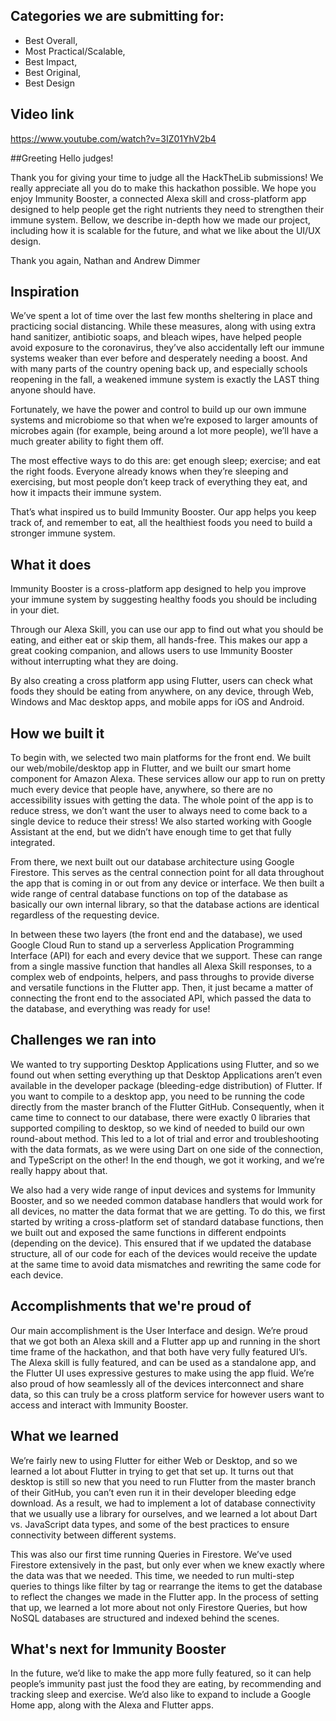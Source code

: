 ## Categories we are submitting for:

- Best Overall,
- Most Practical/Scalable,
- Best Impact,
- Best Original,
- Best Design

## Video link

https://www.youtube.com/watch?v=3IZ01YhV2b4

##Greeting
Hello judges!

Thank you for giving your time to judge all the HackTheLib submissions! We really appreciate all you do to make this hackathon possible. We hope you enjoy Immunity Booster, a connected Alexa skill and cross-platform app designed to help people get the right nutrients they need to strengthen their immune system. Bellow, we describe in-depth how we made our project, including how it is scalable for the future, and what we like about the UI/UX design.

Thank you again,
Nathan and Andrew Dimmer

## Inspiration

We’ve spent a lot of time over the last few months sheltering in place and practicing social distancing. While these measures, along with using extra hand sanitizer, antibiotic soaps, and bleach wipes, have helped people avoid exposure to the coronavirus, they’ve also accidentally left our immune systems weaker than ever before and desperately needing a boost. And with many parts of the country opening back up, and especially schools reopening in the fall, a weakened immune system is exactly the LAST thing anyone should have.

Fortunately, we have the power and control to build up our own immune systems and microbiome so that when we’re exposed to larger amounts of microbes again (for example, being around a lot more people), we’ll have a much greater ability to fight them off.

The most effective ways to do this are: get enough sleep; exercise; and eat the right foods. Everyone already knows when they’re sleeping and exercising, but most people don’t keep track of everything they eat, and how it impacts their immune system.

That’s what inspired us to build Immunity Booster. Our app helps you keep track of, and remember to eat, all the healthiest foods you need to build a stronger immune system.

## What it does

Immunity Booster is a cross-platform app designed to help you improve your immune system by suggesting healthy foods you should be including in your diet.

Through our Alexa Skill, you can use our app to find out what you should be eating, and either eat or skip them, all hands-free. This makes our app a great cooking companion, and allows users to use Immunity Booster without interrupting what they are doing.

By also creating a cross platform app using Flutter, users can check what foods they should be eating from anywhere, on any device, through Web, Windows and Mac desktop apps, and mobile apps for iOS and Android.

## How we built it

To begin with, we selected two main platforms for the front end. We built our web/mobile/desktop app in Flutter, and we built our smart home component for Amazon Alexa. These services allow our app to run on pretty much every device that people have, anywhere, so there are no accessibility issues with getting the data. The whole point of the app is to reduce stress, we don’t want the user to always need to come back to a single device to reduce their stress! We also started working with Google Assistant at the end, but we didn’t have enough time to get that fully integrated.

From there, we next built out our database architecture using Google Firestore. This serves as the central connection point for all data throughout the app that is coming in or out from any device or interface. We then built a wide range of central database functions on top of the database as basically our own internal library, so that the database actions are identical regardless of the requesting device.

In between these two layers (the front end and the database), we used Google Cloud Run to stand up a serverless Application Programming Interface (API) for each and every device that we support. These can range from a single massive function that handles all Alexa Skill responses, to a complex web of endpoints, helpers, and pass throughs to provide diverse and versatile functions in the Flutter app. Then, it just became a matter of connecting the front end to the associated API, which passed the data to the database, and everything was ready for use!

## Challenges we ran into

We wanted to try supporting Desktop Applications using Flutter, and so we found out when setting everything up that Desktop Applications aren’t even available in the developer package (bleeding-edge distribution) of Flutter. If you want to compile to a desktop app, you need to be running the code directly from the master branch of the Flutter GitHub. Consequently, when it came time to connect to our database, there were exactly 0 libraries that supported compiling to desktop, so we kind of needed to build our own round-about method. This led to a lot of trial and error and troubleshooting with the data formats, as we were using Dart on one side of the connection, and TypeScript on the other! In the end though, we got it working, and we’re really happy about that.

We also had a very wide range of input devices and systems for Immunity Booster, and so we needed common database handlers that would work for all devices, no matter the data format that we are getting. To do this, we first started by writing a cross-platform set of standard database functions, then we built out and exposed the same functions in different endpoints (depending on the device). This ensured that if we updated the database structure, all of our code for each of the devices would receive the update at the same time to avoid data mismatches and rewriting the same code for each device.

## Accomplishments that we're proud of

Our main accomplishment is the User Interface and design. We’re proud that we got both an Alexa skill and a Flutter app up and running in the short time frame of the hackathon, and that both have very fully featured UI’s. The Alexa skill is fully featured, and can be used as a standalone app, and the Flutter UI uses expressive gestures to make using the app fluid. We’re also proud of how seamlessly all of the devices interconnect and share data, so this can truly be a cross platform service for however users want to access and interact with Immunity Booster.

## What we learned

We’re fairly new to using Flutter for either Web or Desktop, and so we learned a lot about Flutter in trying to get that set up. It turns out that desktop is still so new that you need to run Flutter from the master branch of their GitHub, you can’t even run it in their developer bleeding edge download. As a result, we had to implement a lot of database connectivity that we usually use a library for ourselves, and we learned a lot about Dart vs. JavaScript data types, and some of the best practices to ensure connectivity between different systems.

This was also our first time running Queries in Firestore. We’ve used Firestore extensively in the past, but only ever when we knew exactly where the data was that we needed. This time, we needed to run multi-step queries to things like filter by tag or rearrange the items to get the database to reflect the changes we made in the Flutter app. In the process of setting that up, we learned a lot more about not only Firestore Queries, but how NoSQL databases are structured and indexed behind the scenes.

## What's next for Immunity Booster

In the future, we’d like to make the app more fully featured, so it can help people’s immunity past just the food they are eating, by recommending and tracking sleep and exercise. We’d also like to expand to include a Google Home app, along with the Alexa and Flutter apps.
